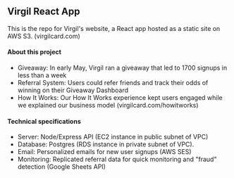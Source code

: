 ## Virgil React App

This is the repo for Virgil's website, a React app hosted as a static site on AWS S3. (virgilcard.com)

#### About this project

* Giveaway: In early May, Virgil ran a giveaway that led to 1700 signups in less than a week
* Referral System: Users could refer friends and track their odds of winning on their Giveaway Dashboard
* How It Works: Our How It Works experience kept users engaged while we explained our business model (virgilcard.com/howitworks)

#### Technical specifications

* Server: Node/Express API (EC2 instance in public subnet of VPC)
* Database: Postgres (RDS instance in private subnet of VPC).
* Email: Personalized emails for new user signups (AWS SES)
* Monitoring: Replicated referral data for quick monitoring and "fraud" detection (Google Sheets API)

